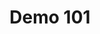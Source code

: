 ---
layout: launcher
title: "Demo 101"
permalink: /launcher/demo101/
demo: "http://ion-book.github.io/demo101/"
repo: "https://github.com/ion-book/demo101"
---